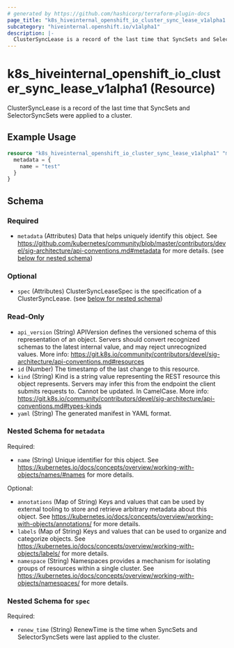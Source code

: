 ```yaml
---
# generated by https://github.com/hashicorp/terraform-plugin-docs
page_title: "k8s_hiveinternal_openshift_io_cluster_sync_lease_v1alpha1 Resource - terraform-provider-k8s"
subcategory: "hiveinternal.openshift.io/v1alpha1"
description: |-
  ClusterSyncLease is a record of the last time that SyncSets and SelectorSyncSets were applied to a cluster.
---
```


# k8s_hiveinternal_openshift_io_cluster_sync_lease_v1alpha1 (Resource)

ClusterSyncLease is a record of the last time that SyncSets and SelectorSyncSets were applied to a cluster.

## Example Usage

```terraform
resource "k8s_hiveinternal_openshift_io_cluster_sync_lease_v1alpha1" "minimal" {
  metadata = {
    name = "test"
  }
}
```

<!-- schema generated by tfplugindocs -->
## Schema

### Required

- `metadata` (Attributes) Data that helps uniquely identify this object. See https://github.com/kubernetes/community/blob/master/contributors/devel/sig-architecture/api-conventions.md#metadata for more details. (see [below for nested schema](#nestedatt--metadata))

### Optional

- `spec` (Attributes) ClusterSyncLeaseSpec is the specification of a ClusterSyncLease. (see [below for nested schema](#nestedatt--spec))

### Read-Only

- `api_version` (String) APIVersion defines the versioned schema of this representation of an object. Servers should convert recognized schemas to the latest internal value, and may reject unrecognized values. More info: https://git.k8s.io/community/contributors/devel/sig-architecture/api-conventions.md#resources
- `id` (Number) The timestamp of the last change to this resource.
- `kind` (String) Kind is a string value representing the REST resource this object represents. Servers may infer this from the endpoint the client submits requests to. Cannot be updated. In CamelCase. More info: https://git.k8s.io/community/contributors/devel/sig-architecture/api-conventions.md#types-kinds
- `yaml` (String) The generated manifest in YAML format.

<a id="nestedatt--metadata"></a>
### Nested Schema for `metadata`

Required:

- `name` (String) Unique identifier for this object. See https://kubernetes.io/docs/concepts/overview/working-with-objects/names/#names for more details.

Optional:

- `annotations` (Map of String) Keys and values that can be used by external tooling to store and retrieve arbitrary metadata about this object. See https://kubernetes.io/docs/concepts/overview/working-with-objects/annotations/ for more details.
- `labels` (Map of String) Keys and values that can be used to organize and categorize objects. See https://kubernetes.io/docs/concepts/overview/working-with-objects/labels/ for more details.
- `namespace` (String) Namespaces provides a mechanism for isolating groups of resources within a single cluster. See https://kubernetes.io/docs/concepts/overview/working-with-objects/namespaces/ for more details.


<a id="nestedatt--spec"></a>
### Nested Schema for `spec`

Required:

- `renew_time` (String) RenewTime is the time when SyncSets and SelectorSyncSets were last applied to the cluster.


